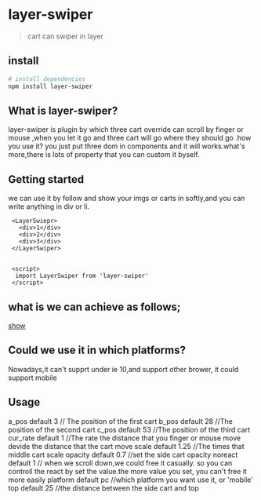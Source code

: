 # layer-swiper

> cart can swiper in layer

## install

``` bash
# install dependencies
npm install layer-swiper
```

## What is layer-swiper?
  layer-swiper is plugin by which three cart override can scroll by finger or mouse ,when you let it go and three cart will go where they should go .how you use it? you just put three dom in components and it will works.what's more,there is lots of property that you can custom it byself.
## Getting started
  we can use it by follow and show your imgs or carts in softly,and you can write anything in div or li.
  ```
   <LayerSwiepr>
     <div>1</div>
     <div>2</div>
     <div>3</div>
   </LayerSwiper>

   
   <script>
    import LayerSwiper from 'layer-swiper'
   </script>
   ```
## what is we can achieve as follows;
[show](https://github.com/XiaoQueXinggg/layer-swiper/blob/master/src/assets/show.gif)
## Could we use it in which platforms?
  Nowadays,it can't supprt under ie 10,and support other brower,
  it could support mobile
## Usage
  a_pos default 3 // The position of the first cart
  b_pos default 28 //The position of the second cart
  c_pos default 53 //The position of the third cart
  cur_rate default 1 //The rate the distance that you finger or mouse move devide the distance that the cart move 
  scale default 1.25 //The times that middle cart scale 
  opacity default 0.7 //set the side cart opacity 
  noreact default 1 // when we scroll down,we could free it casually. so you can controll the react by set the value.the more value you set, you can't free it more easily
  platform default pc //which platform you want use it, or 'mobile'
  top default 25 //the distance between the side cart and top
